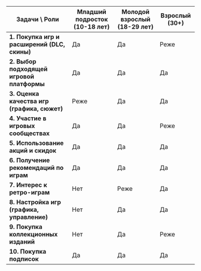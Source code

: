 | **Задачи \ Роли**                          | **Младший подросток (10-18 лет)** | **Молодой взрослый (18-29 лет)** | **Взрослый (30+)** |
|--------------------------------------------|----------------------------------|---------------------------------|--------------------|
| **1. Покупка игр и расширений (DLC, скины)**  | Да                               | Да                              | Реже               |
| **2. Выбор подходящей игровой платформы**    | Да                               | Да                              | Да                 |
| **3. Оценка качества игр (графика, сюжет)**   | Реже                            | Да                              | Да                 |
| **4. Участие в игровых сообществах**         | Да                               | Да                              | Реже               |
| **5. Использование акций и скидок**          | Да                               | Да                              | Да                 |
| **6. Получение рекомендаций по играм**        | Да                               | Да                              | Да                 |
| **7. Интерес к ретро-играм**                 | Нет                              | Реже                            | Да                 |
| **8. Настройка игр (графика, управление)**    | Нет                              | Да                              | Да                 |
| **9. Покупка коллекционных изданий**          | Нет                              | Да                              | Реже               |
| **10. Покупка подписок**                     | Да                               | Да                              | Да                 |
